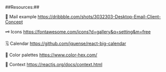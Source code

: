 ##Resources:##

📝 Mail example
https://dribbble.com/shots/3032303-Desktop-Email-Client-Concept

🗝️ Icons
https://fontawesome.com/icons?d=gallery&q=setting&m=free

🗓️ Calendar
https://github.com/jquense/react-big-calendar

🎨 Color palettes
https://www.color-hex.com/

📖 Context
https://reactjs.org/docs/context.html